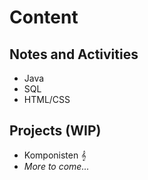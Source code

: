 # Content

## Notes and Activities
- Java
- SQL
- HTML/CSS

## Projects (WIP)
- Komponisten 𝄞
- *More to come...*

